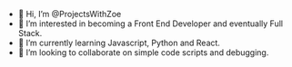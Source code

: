 - 👋 Hi, I’m @ProjectsWithZoe
- 👀 I’m interested in becoming a Front End Developer and eventually Full Stack.
- 🌱 I’m currently learning Javascript, Python and React.
- 💞️ I’m looking to collaborate on simple code scripts and debugging.

<!---
ProjectsWithZoe/ProjectsWithZoe is a ✨ special ✨ repository because its `README.md` (this file) appears on your GitHub profile.
You can click the Preview link to take a look at your changes.
--->
